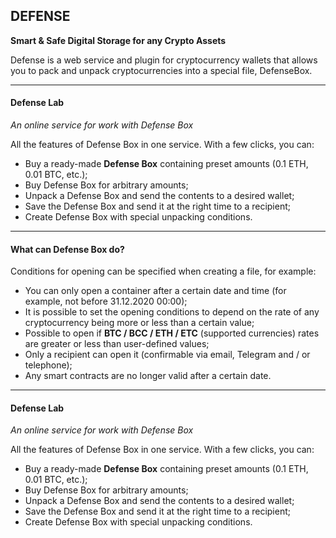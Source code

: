## DEFENSE

**Smart & Safe Digital Storage for any Crypto Assets**

Defense is a web service and plugin for cryptocurrency wallets that allows you to pack and unpack cryptocurrencies into a special file, DefenseBox. 

----

#### Defense Lab

*An online service for work with Defense Box*

All the features of Defense Box in one service. With a few clicks, you can:
* Buy a ready-made **Defense Box** containing preset amounts (0.1 ETH, 0.01 BTC, etc.);
* Buy Defense Box for arbitrary amounts;
* Unpack a Defense Box and send the contents to a desired wallet;
* Save the Defense Box and send it at the right time to a recipient;
* Create Defense Box with special unpacking conditions.

----

#### What can Defense Box do?

Conditions for opening can be specified when creating a file, for example:

* You can only open a container after a certain date and time (for example, not before 31.12.2020 00:00);
* It is possible to set the opening conditions to depend on the rate of any cryptocurrency being more or less than a certain value;
* Possible to open if **BTC / BCC / ETH / ETC** (supported currencies) rates are greater or less than user-defined values;
* Only a recipient can open it (confirmable via email, Telegram and / or telephone);
* Any smart contracts are no longer valid after a certain date.

----

#### Defense Lab

*An online service for work with Defense Box*

All the features of Defense Box in one service. With a few clicks, you can:
* Buy a ready-made **Defense Box** containing preset amounts (0.1 ETH, 0.01 BTC, etc.);
* Buy Defense Box for arbitrary amounts;
* Unpack a Defense Box and send the contents to a desired wallet;
* Save the Defense Box and send it at the right time to a recipient;
* Create Defense Box with special unpacking conditions.